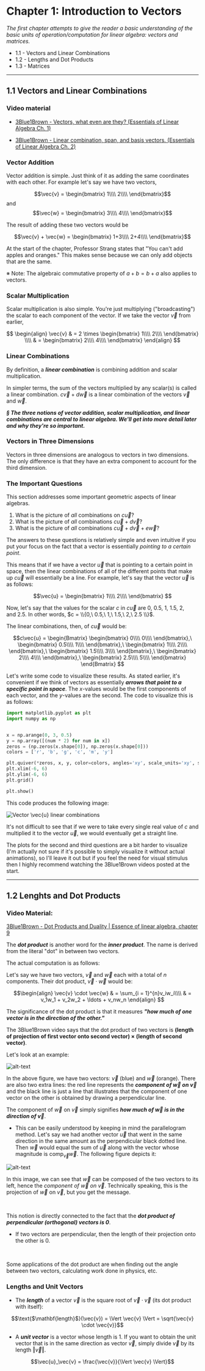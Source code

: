# Chapter 1: Introduction to Vectors

_The first chapter attempts to give the reader a basic understanding of the basic units of operation/computation for linear algebra: vectors and matrices._

* 1.1 - Vectors and Linear Combinations
* 1.2 - Lengths and Dot Products
* 1.3 - Matrices

---

## 1.1 Vectors and Linear Combinations

### Video material
  * [3Blue1Brown - Vectors, what even are they? (Essentials of Linear Algebra Ch. 1)](https://www.youtube.com/watch?v=fNk_zzaMoSs&list=PLZHQObOWTQDPD3MizzM2xVFitgF8hE_ab&index=1)

  * [3Blue1Brown - Linear combination, span, and basis vectors. (Essentials of Linear Algebra Ch. 2)](https://www.youtube.com/watch?v=k7RM-ot2NWY&list=PLZHQObOWTQDPD3MizzM2xVFitgF8hE_ab&index=2)


### Vector Addition

Vector addition is simple. Just think of it as adding the same coordinates with each other. For example let's say we have two vectors,

$$\vec{v} = \begin{bmatrix}
1\\\\
2\\\\
\end{bmatrix}$$
and
$$\vec{w} = \begin{bmatrix}
3\\\\
4\\\\
\end{bmatrix}$$

The result of adding these two vectors would be

$$\vec{v} + \vec{w} = \begin{bmatrix}
1+3\\\\
2+4\\\\
\end{bmatrix}$$


At the start of the chapter, Professor Strang states that "You can't add apples and oranges." This makes sense because we can only add objects that are the same.

※ Note: The algebraic commutative property of $a + b = b + a$ also applies to vectors.


### Scalar Multiplication

Scalar multiplication is also simple. You're just multiplying ("broadcasting") the scalar to each component of the vector. If we take the vector $\vec{v}$ from earlier,

$$
\begin{align}
\vec{v} & = 2 \times \begin{bmatrix}
1\\\\
2\\\\
\end{bmatrix} \\\\
& = 
\begin{bmatrix}
2\\\\
4\\\\
\end{bmatrix}
\end{align}
$$


### Linear Combinations

By definition, a _**linear combination**_ is combining addition and scalar multiplication.

In simpler terms, the sum of the vectors multiplied by any scalar(s) is called a linear combination. $c\vec{v} + d\vec{w}$ is a linear combination of the vectors $\vec{v}$ and $\vec{w}$.

_**§ The three notions of vector addition, scalar multiplication, and linear combinations are central to linear algebra. We'll get into more detail later and why they're so important.**_


### Vectors in Three Dimensions

Vectors in three dimensions are analogous to vectors in two dimensions. The only difference is that they have an extra component to account for the third dimension.


### The Important Questions

This section addresses some important geometric aspects of linear algebras.

1. What is the picture of _all_ combinations on $c\vec{u}$?
2. What is the picture of _all_ combinations $c\vec{u} + d\vec{v}$?
3. What is the picture of _all_ combinations $c\vec{u} + d\vec{v} + e\vec{w}$?

The answers to these questions is relatively simple and even intuitive if you put your focus on the fact that a vector is essentially _pointing to a certain point_.

This means that if we have a vector $\vec{u}$ that is pointing to a certain point in space, then the linear combinations of all of the different points that make up $c\vec{u}$ will essentially be a line. For example, let's say that the vector $\vec{u}$ is as follows:

$$\vec{u} =
\begin{bmatrix}
1\\\\
2\\\\
\end{bmatrix}
$$

Now, let's say that the values for the scalar $c$ in $c\vec{u}$ are $0$,$\ 0.5$,$\ 1$,$\ 1.5$,$\ 2$, and$\ 2.5$. In other words, $c = \\{0,\  0.5,\ 1,\ 1.5,\ 2,\ 2.5 \\}$.

The linear combinations, then, of $c\vec{u}$ would be:

$$c\vec{u} =
\begin{Bmatrix}
\begin{bmatrix}
  0\\\\
  0\\\\
\end{bmatrix},\ 
\begin{bmatrix}
  0.5\\\\
  1\\\\
\end{bmatrix},\ 
\begin{bmatrix}
  1\\\\
  2\\\\
\end{bmatrix},\ 
\begin{bmatrix}
  1.5\\\\
  3\\\\
\end{bmatrix},\ 
\begin{bmatrix}
  2\\\\
  4\\\\
\end{bmatrix},\ 
\begin{bmatrix}
  2.5\\\\
  5\\\\
\end{bmatrix}
\end{Bmatrix}
$$

Let's write some code to visualize these results. As stated earlier, it's convenient if we think of vectors as essentially _**arrows that point to a specific point in space**_. The $x$-values would be the first components of each vector, and the $y$-values are the second. The code to visualize this is as follows:

```Python
import matplotlib.pyplot as plt
import numpy as np


x = np.arange(0, 3, 0.5)
y = np.array([(num * 2) for num in x])
zeros = (np.zeros(x.shape[0]), np.zeros(x.shape[0]))
colors = ['r', 'b', 'g', 'c', 'm', 'y']

plt.quiver(*zeros, x, y, color=colors, angles='xy', scale_units='xy', scale=1)
plt.xlim(-6, 6)
plt.ylim(-6, 6)
plt.grid()

plt.show()
```

This code produces the following image:

![Vector $\vec{u}$ linear combinations](https://github.com/seankala/ml_study_group/blob/master/Images/Math/vector_plots.png?raw=true)

It's not difficult to see that if we were to take every single real value of $c$ and multiplied it to the vector $\vec{u}$, we would eventually get a straight line.

The plots for the second and third questions are a bit harder to visualize (I'm actually not sure if it's possible to simply visualize it without actual animations), so I'll leave it out but if you feel the need for visual stimulus then I highly recommend watching the 3Blue1Brown videos posted at the start.

---

## 1.2 Lenghts and Dot Products

### Video Material:

[3Blue1Brown - Dot Products and Duality | Essence of linear algebra, chapter 9](https://www.youtube.com/watch?v=LyGKycYT2v0&t=2s)

The _**dot product**_ is another word for the _**inner product**_. The name is derived from the literal "dot" in between two vectors.

The actual computation is as follows:

Let's say we have two vectors, $\vec{v}$ and $\vec{w}$ each with a total of $n$ components. Their dot product, $\vec{v} \cdot \vec{w}$ would be:

$$\begin{align}
\vec{v} \cdot \vec{w} & = \sum_{i = 1}^{n}v_iw_i\\\\
& = v_1w_1 + v_2w_2 + \ldots + v_nw_n
\end{align}
$$

The significance of the dot product is that it measures _**"how much of one vector is in the direction of the other."**_

The 3Blue1Brown video says that the dot product of two vectors is **(length of projection of first vector onto second vector) $\times$ (length of second vector)**.

Let's look at an example:

![alt-text](https://github.com/seankala/ml_study_group/blob/master/Images/Math/ch1_1-2_example1.png?raw=true)

In the above figure, we have two vectors: $\vec{v}$ (blue) and $\vec{w}$ (orange). There are also two extra lines: the red line represents the _**component of $\vec{w}$ on $\vec{v}$**_ and the black line is just a line that illustrates that the component of one vector on the other is obtained by drawing a perpendicular line.

The component of $\vec{w}$ on $\vec{v}$ simply signifies _**how much of $\vec{w}$ is in the direction of $\vec{v}$**_.
  * This can be easily understood by keeping in mind the parallelogram method. Let's say we had another vector $\vec{u}$ that went in the same direction in the same amount as the perpendicular black dotted line. Then $\vec{w}$ would equal the sum of $\vec{u}$ along with the vector whose magnitude is $\text{comp}_{\vec{v}}\vec{w}$. The following figure depicts it:
  
![alt-text](https://github.com/seankala/ml_study_group/blob/master/Images/Math/ch1_1-2_example2.png?raw=true)

In this image, we can see that $\vec{w}$ can be composed of the two vectors to its left, hence the *component of $\vec{w}$ on $\vec{v}$*. Technically speaking, this is the projection of $\vec{w}$ on $\vec{v}$, but you get the message.

<br>

This notion is directly connected to the fact that the _**dot product of perpendicular (orthogonal) vectors is $0$**_.
  * If two vectors are perpendicular, then the length of their projection onto the other is $0$.
  
<br>

Some applications of the dot product are when finding out the angle between two vectors, calculating work done in physics, etc.

### Lengths and Unit Vectors

* The _**length**_ of a vector $\vec{v}$ is the square root of $\vec{v} \cdot \vec{v}$ (its dot product with itself):

$$\text{$\mathbf{length}$}(\vec{v}) = \Vert \vec{v} \Vert = \sqrt{\vec{v} \cdot \vec{v}}$$

* A _**unit vector**_ is a vector whose length is $1$. If you want to obtain the unit vector that is in the same direction as vector $\vec{v}$, simply divide $\vec{v}$ by its length $\Vert \vec{v} \Vert$.

$$\vec{u}_\vec{v} = \frac{\vec{v}}{\Vert \vec{v} \Vert}$$

